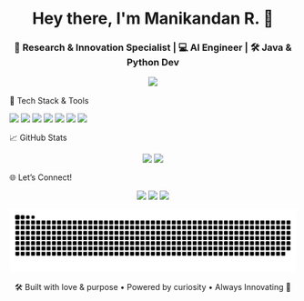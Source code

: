 <h1 align="center">Hey there, I'm Manikandan R. 👋</h1>
<h3 align="center">🚀 Research & Innovation Specialist | 💻 AI Engineer | 🛠️ Java & Python Dev</h3>

<p align="center">
  <img src="https://readme-typing-svg.herokuapp.com/?lines=Engineer+by+heart;AI+enthusiast;Code,+Innovate,+Repeat;&center=true&width=440&height=45&color=58A6FF&vCenter=true&size=22">
</p>

🚀 Tech Stack & Tools
<p align="left"> 
  <img src="https://img.shields.io/badge/Java-ED8B00?style=for-the-badge&logo=java&logoColor=white"/> 
  <img src="https://img.shields.io/badge/Python-3670A0?style=for-the-badge&logo=python&logoColor=white"/> 
  <img src="https://img.shields.io/badge/Generative%20AI-%2300ADD8.svg?style=for-the-badge&logo=openai&logoColor=white" /> 
  <img src="https://img.shields.io/badge/HTML5-%23E34F26.svg?style=for-the-badge&logo=html5&logoColor=white"/> 
  <img src="https://img.shields.io/badge/CSS3-%231572B6.svg?style=for-the-badge&logo=css3&logoColor=white"/> 
  <img src="https://img.shields.io/badge/Git-%23F05032.svg?style=for-the-badge&logo=git&logoColor=white"/> 
  <img src="https://img.shields.io/badge/VSCode-%23007ACC.svg?style=for-the-badge&logo=visual-studio-code&logoColor=white"/> 
</p>

📈 GitHub Stats
<p align="center"> 
  <img src="https://github-readme-stats.vercel.app/api?username=Manikandan362k&show_icons=true&theme=github_dark" height="165"> <img src="https://github-readme-stats.vercel.app/api/top-langs/?username=Manikandan362k&layout=compact&theme=github_dark" height="165"> 
</p>

🌐 Let’s Connect!
<p align="center"> 
  <a href="https://www.linkedin.com/in/manikandan2803/"><img src="https://img.shields.io/badge/LinkedIn-%230077B5.svg?style=for-the-badge&logo=linkedin&logoColor=white" /></a> 
  <a href="https://github.com/Manikandan362k"><img src="https://img.shields.io/badge/GitHub-%2312100E.svg?style=for-the-badge&logo=github&logoColor=white" /></a> 
  <a href="mailto:mani374agmail.com"><img src="https://img.shields.io/badge/Email-%23D14836.svg?style=for-the-badge&logo=gmail&logoColor=white" /></a> 
</p>
<p align="center"> 
  <img src="https://github.com/Platane/snk/raw/output/github-contribution-grid-snake.svg" alt="snake animation" /> 
</p> 
<p align="center"> 🛠️ Built with love & purpose • Powered by curiosity • Always Innovating 🚀 </p> 
